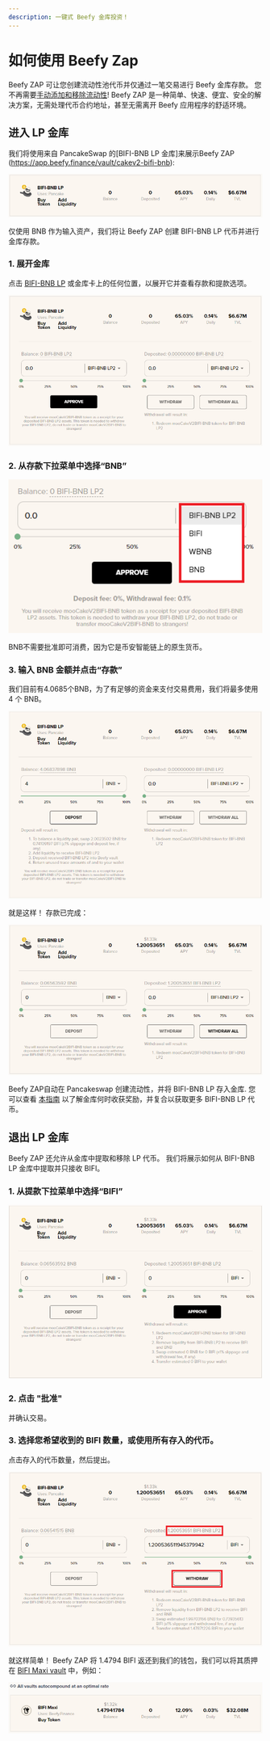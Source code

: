 ```yaml
---
description: 一键式 Beefy 金库投资！
---
```


# 如何使用 Beefy Zap

Beefy ZAP 可让您创建流动性池代币并仅通过一笔交易进行 Beefy 金库存款。 您不再需要[手动添加和移除流动性](how-to-add-remove-liquidity.md)! Beefy ZAP 是一种简单、快速、便宜、安全的解决方案，无需处理代币合约地址，甚至无需离开 Beefy 应用程序的舒适环境。

## 进入 LP 金库

我们将使用来自 PancakeSwap 的[BIFI-BNB LP 金库]来展示Beefy ZAP (https://app.beefy.finance/vault/cakev2-bifi-bnb):

![截图摄于2021年5月30日](../../.gitbook/assets/beefy-zap-bifi-bnb-lp-rate.png)

仅使用 BNB 作为输入资产，我们将让 Beefy ZAP 创建 BIFI-BNB LP 代币并进行金库存款。

### 1. 展开金库

点击 [BIFI-BNB LP](https://app.beefy.finance/vault/cakev2-bifi-bnb) 或金库卡上的任何位置，以展开它并查看存款和提款选项。

![](../../.gitbook/assets/beefy-zap-bifi-bnb-lp-dropdown.png)

### 2. 从存款下拉菜单中选择“BNB”

![](../../.gitbook/assets/beefy-zap-bifi-bnb-lp-zap-dropdown-menu.png)

BNB不需要批准即可消费，因为它是币安智能链上的原生货币。

### 3. 输入 BNB 金额并点击“存款”

我们目前有4.0685个BNB，为了有足够的资金来支付交易费用，我们将最多使用 4 个 BNB。

![](../../.gitbook/assets/beefy-zap-bifi-bnb-lp-deposit.png)

就是这样！ 存款已完成：

![](../../.gitbook/assets/beefy-zap-bifi-bnb-lp-deposit-done.png)

Beefy ZAP自动在 Pancakeswap 创建流动性，并将 BIFI-BNB LP 存入金库. 您可以查看 [本指南](how-to-check-harvesting-compounding-rate.md) 以了解金库何时收获奖励，并复合以获取更多 BIFI-BNB LP 代币。

## 退出 LP 金库

Beefy ZAP 还允许从金库中提取和移除 LP 代币。 我们将展示如何从 BIFI-BNB LP 金库中提取并只接收 BIFI。

### 1. 从提款下拉菜单中选择“BIFI”

![](../../.gitbook/assets/beefy-zap-bifi-bnb-lp-bifi-withdraw.png)

### 2. 点击 "批准"

并确认交易。

### 3. 选择您希望收到的 BIFI 数量，或使用所有存入的代币。

点击存入的代币数量，然后提出。

![](../../.gitbook/assets/beefy-zap-bifi-bnb-lp-bifi-withdraw-all.png)

就这样简单！ Beefy ZAP 将 1.4794 BIFI 返还到我们的钱包，我们可以将其质押在 [BIFI Maxi vault](https://app.beefy.finance/vault/bifi-maxi) 中，例如：

![](../../.gitbook/assets/beefy-zap-bifi-bnb-lp-bifi-proof.png)

